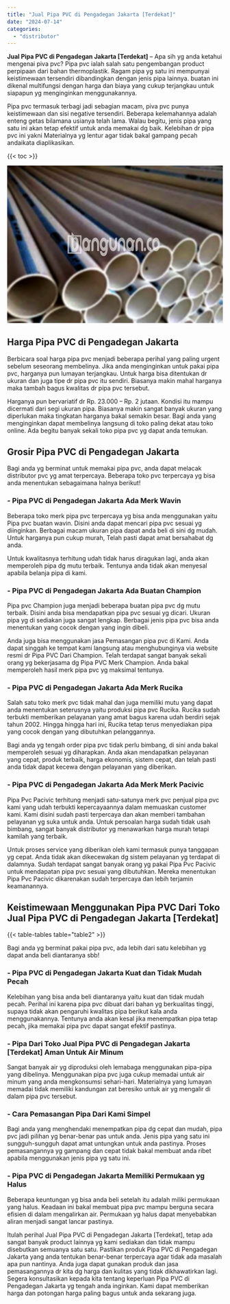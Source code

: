```yaml
---
title: "Jual Pipa PVC di Pengadegan Jakarta [Terdekat]"
date: "2024-07-14"
categories: 
  - "distributor"
---
```


**Jual Pipa PVC di Pengadegan Jakarta \[Terdekat\]** – Apa sih yg anda ketahui mengenai piva pvc? Pipa pvc ialah salah satu pengembangan product perpipaan dari bahan thermoplastik. Ragam pipa yg satu ini mempunyai keistimewaan tersendiri dibandingkan dengan jenis pipa lainnya. buatan ini dikenal multifungsi dengan harga dan biaya yang cukup terjangkau untuk siapapun yg menginginkan menggunakannya.

Pipa pvc termasuk terbagi jadi sebagian macam, piva pvc punya keistimewaan dan sisi negative tersendiri. Beberapa kelemahannya adalah enteng getas bilamana usianya telah lama. Walau begitu, jenis pipa yang satu ini akan tetap efektif untuk anda memakai dg baik. Kelebihan dr pipa pvc ini yakni Materialnya yg lentur agar tidak bakal gampang pecah andaikata diaplikasikan.

{{< toc >}}

![Jual Pipa PVC di Pengadegan Jakarta [Terdekat]](/images/jaul-pipa-pvc-33.png)

## Harga Pipa PVC di Pengadegan Jakarta

Berbicara soal harga pipa pvc menjadi beberapa perihal yang paling urgent sebelum seseorang membelinya. Jika anda menginginkan untuk pakai pipa pvc, harganya pun lumayan terjangkau. Untuk harga bisa ditentukan dr ukuran dan juga tipe dr pipa pvc itu sendiri. Biasanya makin mahal harganya maka tambah bagus kwalitas dr pipa pvc tersebut.

Harganya pun bervariatif dr Rp. 23.000 – Rp. 2 jutaan. Kondisi itu mampu dicermati dari segi ukuran pipa. Biasanya makin sangat banyak ukuran yang diperlukan maka tingkatan harganya bakal semakin besar. Bagi anda yang menginginkan dapat membelinya langsung di toko paling dekat atau toko online. Ada begitu banyak sekali toko pipa pvc yg dapat anda temukan.

## Grosir Pipa PVC di Pengadegan Jakarta

Bagi anda yg berminat untuk memakai pipa pvc, anda dapat melacak distributor pvc yg amat terpercaya. Beberapa toko pvc terpercaya yg bisa anda menentukan sebagaimana halnya berikut!

### \- Pipa PVC di Pengadegan Jakarta Ada Merk Wavin

Beberapa toko merk pipa pvc terpercaya yg bisa anda menggunakan yaitu Pipa pvc buatan wavin. Disini anda dapat mencari pipa pvc sesuai yg diinginkan. Berbagai macam ukuran pipa dapat anda beli di sini dg mudah. Untuk harganya pun cukup murah, Telah pasti dapat amat bersahabat dg anda.

Untuk kwalitasnya terhitung udah tidak harus diragukan lagi, anda akan memperoleh pipa dg mutu terbaik. Tentunya anda tidak akan menyesal apabila belanja pipa di kami.

### \- Pipa PVC di Pengadegan Jakarta Ada Buatan Champion

Pipa pvc Champion juga menjadi beberapa buatan pipa pvc dg mutu terbaik. Disini anda bisa mendapatkan pipa pvc sesuai yg dicari. Ukuran pipa yg di sediakan juga sangat lengkap. Berbagai jenis pipa pvc bisa anda menentukan yang cocok dengan yang ingin dibeli.

Anda juga bisa menggunakan jasa Pemasangan pipa pvc di Kami. Anda dapat singgah ke tempat kami langsung atau menghubunginya via website resmi dr Pipa PVC Dari Champion. Telah terdapat sangat banyak sekali orang yg bekerjasama dg Pipa PVC Merk Champion. Anda bakal memperoleh hasil merk pipa pvc yg maksimal tentunya.

### \- Pipa PVC di Pengadegan Jakarta Ada Merk Rucika

Salah satu toko merk pvc tidak mahal dan juga memiliki mutu yang dapat anda menentukan seterusnya yaitu produksi pipa pvc Rucika. Rucika sudah terbukti memberikan pelayanan yang amat bagus karena udah berdiri sejak tahun 2002. Hingga hingga hari ini, Rucika tetap terus menyediakan pipa yang cocok dengan yang dibutuhkan pelanggannya.

Bagi anda yg tengah order pipa pvc tidak perlu bimbang, di sini anda bakal memperoleh sesuai yg diharapkan. Anda akan mendapatkan pelayanan yang cepat, produk terbaik, harga ekonomis, sistem cepat, dan telah pasti anda tidak dapat kecewa dengan pelayanan yang diberikan.

### \- Pipa PVC di Pengadegan Jakarta Ada Merk Merk Pacivic

Pipa Pvc Pacivic terhitung menjadi satu-satunya merk pvc penjual pipa pvc kami yang udah terbukti kepercayaannya dalam memuaskan customer kami. Kami disini sudah pasti terpercaya dan akan memberi tambahan pelayanan yg suka untuk anda. Untuk persoalan harga sudah tidak usah bimbang, sangat banyak distributor yg menawarkan harga murah tetapi kamilah yang terbaik.

Untuk proses service yang diberikan oleh kami termasuk punya tanggapan yg cepat. Anda tidak akan dikecewakan dg sistem pelayanan yg terdapat di dalamnya. Sudah terdapat sangat banyak orang yg pakai Pipa Pvc Pacivic untuk mendapatan pipa pvc sesuai yang dibutuhkan. Mereka menentukan Pipa Pvc Pacivic dikarenakan sudah terpercaya dan lebih terjamin keamanannya.

## Keistimewaan Menggunakan Pipa PVC Dari Toko Jual Pipa PVC di Pengadegan Jakarta \[Terdekat\]

{{< table-tables table="table2" >}}

Bagi anda yg berminat pakai pipa pvc, ada lebih dari satu kelebihan yg dapat anda beli diantaranya sbb!

### \- Pipa PVC di Pengadegan Jakarta Kuat dan Tidak Mudah Pecah

Kelebihan yang bisa anda beli diantaranya yaitu kuat dan tidak mudah pecah. Perihal ini karena pipa pvc dibuat dari bahan yg berkualitas tinggi, supaya tidak akan pengaruhi kwalitas pipa berikut kala anda menggunakannya. Tentunya anda akan kesal jika menempatkan pipa tetap pecah, jika memakai pipa pvc dapat sangat efektif pastinya.

### \- Pipa Dari Toko Jual Pipa PVC di Pengadegan Jakarta \[Terdekat\] Aman Untuk Air Minum

Sangat banyak air yg diproduksi oleh lemabaga menggunakan pipa-pipa yang dibelinya. Menggunakan pipa pvc juga cukup memadai untuk air minum yang anda mengkonsumsi sehari-hari. Materialnya yang lumayan memadai tidak memiliki kandungan zat beresiko untuk air yg mengalir di dalam pipa pvc tersebut.

### \- Cara Pemasangan Pipa Dari Kami Simpel

Bagi anda yang menghendaki menempatkan pipa dg cepat dan mudah, pipa pvc jadi pilihan yg benar-benar pas untuk anda. Jenis pipa yang satu ini sungguh-sungguh dapat amat untungkan untuk anda pastinya. Proses pemasangannya yg gampang dan cepat tidak bakal membuat anda ribet apabila menggunakan jenis pipa yg satu ini.

### \- Pipa PVC di Pengadegan Jakarta Memiliki Permukaan yg Halus

Beberapa keuntungan yg bisa anda beli setelah itu adalah miliki permukaan yang halus. Keadaan ini bakal membuat pipa pvc mampu berguna secara efisien di dalam mengalirkan air. Permukaan yg halus dapat menyebabkan aliran menjadi sangat lancar pastinya.

Itulah perihal Jual Pipa PVC di Pengadegan Jakarta \[Terdekat\], tetap ada sangat banyak product lainnya yg kami sediakan dan tidak mampu disebutkan semuanya satu satu. Pastikan produk Pipa PVC di Pengadegan Jakarta yang anda tentukan benar-benar terpercaya agar tidak ada masalah apa pun nantinya. Anda juga dapat gunakan produk dan jasa pemasangannya dr kita dg harga dan kulitas yang tidak dikhawatirkan lagi. Segera konsultasikan kepada kita tentang keperluan Pipa PVC di Pengadegan Jakarta yg tengah anda inginkan. Kami dapat memberikan harga dan potongan harga paling bagus untuk anda sekarang juga.
